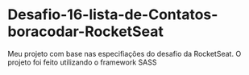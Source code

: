 # Desafio-16-lista-de-Contatos-boracodar-RocketSeat
 Meu projeto com base nas especifiações do desafio da RocketSeat. O projeto foi feito utilizando o framework SASS
